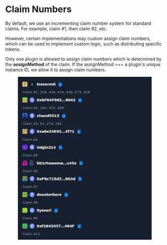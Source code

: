 # Claim Numbers

By default, we use an incrementing claim number system for standard claims. For example, claim #1, then claim #2, etc.&#x20;

However, certain implementations may custom assign claim numbers, which can be used to implement custom logic, such as distributing specific tokens.

Only one plugin is allowed to assign claim numbers which is determined by the **assignMethod** of the claim. If the assignMethod === a plugin's unique instance ID, we allow it to assign claim numbers.

<figure><img src="../../../.gitbook/assets/image (186).png" alt=""><figcaption></figcaption></figure>
